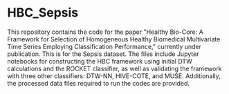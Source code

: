 # HBC_Sepsis
 This repository contains the code for the paper "Healthy Bio-Core: A Framework for Selection of Homogeneous Healthy Biomedical Multivariate Time Series Employing Classification Performance," currently under publication. This is for the Sepsis dataset. The files include Jupyter notebooks for constructing the HBC framework using initial DTW calculations and the ROCKET classifier, as well as validating the framework with three other classifiers: DTW-NN, HIVE-COTE, and MUSE. Additionally, the processed data files required to run the codes are provided.
